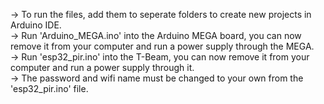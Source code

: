 -> To run the files, add them to seperate folders to create new projects in Arduino IDE. <br />
-> Run 'Arduino_MEGA.ino' into the Arduino MEGA board, you can now remove it from your computer and run a power supply through the MEGA. <br />
-> Run 'esp32_pir.ino' into the T-Beam, you can now remove it from your computer and run a power supply through it. <br />
-> The password and wifi name must be changed to your own from the 'esp32_pir.ino' file.
